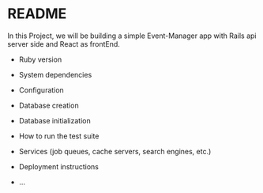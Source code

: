 # README

In this Project, we will be building a simple  Event-Manager app with Rails api server side and  React as frontEnd.


* Ruby version

* System dependencies

* Configuration

* Database creation

* Database initialization

* How to run the test suite

* Services (job queues, cache servers, search engines, etc.)

* Deployment instructions

* ...
